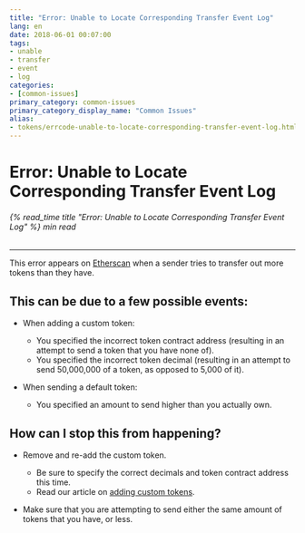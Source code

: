 ```yaml
---
title: "Error: Unable to Locate Corresponding Transfer Event Log"
lang: en
date: 2018-06-01 00:07:00
tags:
- unable
- transfer
- event
- log
categories:
- [common-issues]
primary_category: common-issues
primary_category_display_name: "Common Issues"
alias:
- tokens/errcode-unable-to-locate-corresponding-transfer-event-log.html
---
```


# __Error: Unable to Locate Corresponding Transfer Event Log__
###### {% read_time title "Error: Unable to Locate Corresponding Transfer Event Log" %} min read
***

This error appears on [Etherscan][etherscan] when a sender tries to transfer out more tokens than they have.
## __This can be due to a few possible events:__
* When adding a custom token:
    * You specified the incorrect token contract address (resulting in an attempt to send a token that you have none of).
    * You specified the incorrect token decimal (resulting in an attempt to send 50,000,000 of a token, as opposed to 5,000 of it).

* When sending a default token:
    * You specified an amount to send higher than you actually own.


## __How can I stop this from happening?__
* Remove and re-add the custom token.
    * Be sure to specify the correct decimals and token contract address this time.
    * Read our article on [adding custom tokens][addCustom].

* Make sure that you are attempting to send either the same amount of tokens that you have, or less.

[etherscan]: https//www.etherscan.io/
[addCustom]: /en/tokens/how-to-add-custom-token/